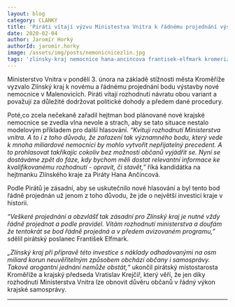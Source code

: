 ```yaml
---
layout: blog
category: CLANKY
title: 'Piráti vítají výzvu Ministestva Vnitra k řádnému projednání výstavby nové nemocnice'
date: 2020-02-04
author: Jaromír Horký
authorId: jaromir.horky
image: /assets/img/posts/nemonicnicezlin.jpg
tags: 'zlinsky-kraj nemocnice hana-ancincova frantisek-elfmark kromeriz vratislav-krejcir'
---
```

Ministerstvo Vnitra v pondělí 3. února na základě stížnosti města Kroměříže vyzvalo Zlínský kraj k novému a řádnému projednání bodu výstavby nové nemocnice v Malenovicích. Piráti vítají rozhodnutí návratu obou variant a považují za důležité dodržovat politické dohody a předem dané procedury.

Poté,co zcela nečekaně zařadil hejtman bod plánované nové krajské nemocnice se zvedla vlna nevole a strach, aby se tato situace nestalo modelovým příkladem pro další hlasování.
*“Kvituji rozhodnutí Ministerstva vnitra. A to i z toho důvodu, že zařazení tak významného bodu, který vede k mnoha miliardové nemocnici by mohlo vytvořit  nepřijatelný precedent. A to prohlasovat takříkajíc cokoliv bez možnosti občanů vyjádřit se. Nyní se dostáváme zpět do fáze, kdy bychom měli dostat relevantní informace ke kvalifikovanému rozhodnutí - opravit, či stavět,”* říká kandidátka na hejtmanku Zlínského kraje za Piráty Hana Ančincová.

Podle Pirátů je zásadní, aby se uskutečnilo nové hlasování a byl tento bod řádně projednán už jenom z toho důvodu, že jde o největší investici kraje v historii.

*“Veškeré projednání a obzvlášť tak zásadní pro Zlínský kraj je nutné vždy řádně projednat a podle pravidel. Vítám rozhodnutí ministerstva a doufám že tentokrát se bod řádně projedná a v předem avizovaném programu,”* sdělil pirátský poslanec František Elfmark.

*„Zlínský kraj při přípravě této investice s náklady odhadovanými na osm miliard korun neuvěřitelným způsobem obchází občany i samosprávy. Takové arogantní jednání nemůže obstát,“* ukončil pirátský místostarosta Kroměříže a krajský předseda Vratislav Krejčíř, který věří, že jen díky rozhodnutí Ministerstva Vnitra lze obnovit důvěru občanů v řádný výkon krajské samosprávy.

---
